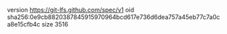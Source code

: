 version https://git-lfs.github.com/spec/v1
oid sha256:0e9cb8820387845915970964bcd617e736d6dea757a45eb77c7a0ca8e15cfb4c
size 3516
